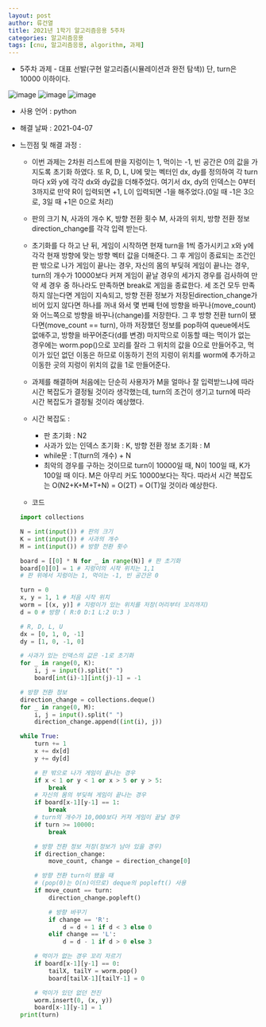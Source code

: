 ```yaml
---
layout: post
author: 류건열
title: 2021년 1학기 알고리즘응용 5주차
categories: 알고리즘응용
tags: [cnu, 알고리즘응용, algorithm, 과제]
---
```


- 5주차 과제 - 대표 선발(구현 알고리즘(시뮬레이션과 완전 탐색))
  단, turn은 10000 이하이다.

![image](https://user-images.githubusercontent.com/34560965/113744815-01de9e80-9740-11eb-8f9b-c1b95fac5956.png)
![image](https://user-images.githubusercontent.com/34560965/113744820-030fcb80-9740-11eb-9fa9-3908a703b7e5.png)
![image](https://user-images.githubusercontent.com/34560965/113744828-04d98f00-9740-11eb-932a-a6e33511369e.png)

- 사용 언어 : python

- 해결 날짜 : 2021-04-07

- 느낀점 및 해결 과정 :

  - 이번 과제는 2차원 리스트에 판을 지렁이는 1, 먹이는 -1, 빈 공간은 0의 값을 가지도록 초기화 하였다. 또 R, D, L, U에 맞는 벡터인 dx, dy를 정의하여 각 turn 마다 x와 y에 각각 dx와 dy값을 더해주었다. 여기서 dx, dy의 인덱스는 0부터 3까지로 만약 R이 입력되면 +1, L이 입력되면 -1을 해주었다.(0일 때 -1은 3으로, 3일 때 +1은 0으로 처리)
  - 판의 크기 N, 사과의 개수 K, 방향 전환 횟수 M, 사과의 위치, 방향 전환 정보 direction_change를 각각 입력 받는다.
  - 초기화를 다 하고 난 뒤, 게임이 시작하면 현재 turn을 1씩 증가시키고 x와 y에 각각 현재 방향에 맞는 방향 벡터 값을 더해준다. 그 후 게임이 종료되는 조건인 판 밖으로 나가 게임이 끝나는 경우, 자신의 몸의 부딪혀 게임이 끝나는 경우, turn의 개수가 10000보다 커져 게임이 끝날 경우의 세가지 경우를 검사하여 만약 세 경우 중 하나라도 만족하면 break로 게임을 종료한다.
    세 조건 모두 만족하지 않는다면 게임이 지속되고, 방향 전환 정보가 저장된direction_change가 비어 있지 않다면 하나를 꺼내 와서 몇 번째 턴에 방향을 바꾸나(move_count)와 어느쪽으로 방향을 바꾸나(change)를 저장한다.
    그 후 방향 전환 turn이 됐다면(move_count == turn), 아까 저장했던 정보를 pop하여 queue에서도 없애주고, 방향을 바꾸어준다(d를 변경)
    마지막으로 이동할 때는 먹이가 없는 경우에는 worm.pop()으로 꼬리를 잘라 그 위치의 값을 0으로 만들어주고, 먹이가 있던 없던 이동은 하므로 이동하기 전의 지렁이 위치를 worm에 추가하고 이동한 곳의 지렁이 위치의 값을 1로 만들어준다.
  - 과제를 해결하며 처음에는 단순히 사용자가 M을 얼마나 잘 입력받느냐에 따라 시간 복잡도가 결정될 것이라 생각했는데, turn의 조건이 생기고 turn에 따라 시간 복잡도가 결정될 것이라 예상했다.

  - 시간 복잡도 :

    - 판 초기화 : N2
    - 사과가 있는 인덱스 초기화 : K, 방향 전환 정보 초기화 : M
    - while문 : T(turn의 개수) + N
    - 최악의 경우를 구하는 것이므로 turn이 10000일 때, N이 100일 때, K가 100일 때 이다. M은 아무리 커도 10000보다는 작다. 따라서 시간 복잡도는 O(N2+K+M+T+N) = O(2T) = O(T)일 것이라 예상한다.

  - 코드

  ```python
  import collections

  N = int(input()) # 판의 크기
  K = int(input()) # 사과의 개수
  M = int(input()) # 방향 전환 횟수

  board = [[0] * N for _ in range(N)] # 판 초기화
  board[0][0] = 1 # 지렁이의 시작 위치는 1,1
  # 판 위에서 지렁이는 1, 먹이는 -1, 빈 공간은 0

  turn = 0
  x, y = 1, 1 # 처음 시작 위치
  worm = [(x, y)] # 지렁이가 있는 위치를 저장(머리부터 꼬리까지)
  d = 0 # 방향 ( R:0 D:1 L:2 U:3 )

  # R, D, L, U
  dx = [0, 1, 0, -1]
  dy = [1, 0, -1, 0]

  # 사과가 있는 인덱스의 값은 -1로 초기화
  for _ in range(0, K):
      i, j = input().split(" ")
      board[int(i)-1][int(j)-1] = -1

  # 방향 전환 정보
  direction_change = collections.deque()
  for _ in range(0, M):
      i, j = input().split(" ")
      direction_change.append((int(i), j))

  while True:
      turn += 1
      x += dx[d]
      y += dy[d]

      # 판 밖으로 나가 게임이 끝나는 경우
      if x < 1 or y < 1 or x > 5 or y > 5:
          break
      # 자신의 몸의 부딪혀 게임이 끝나는 경우
      if board[x-1][y-1] == 1:
          break
      # turn의 개수가 10,000보다 커져 게임이 끝날 경우
      if turn >= 10000:
          break

      # 방향 전환 정보 저장(정보가 남아 있을 경우)
      if direction_change:
          move_count, change = direction_change[0]

      # 방향 전환 turn이 됐을 때
      # (pop(0)는 O(n)이므로) deque의 popleft() 사용
      if move_count == turn:
          direction_change.popleft()

          # 방향 바꾸기
          if change == 'R':
              d = d + 1 if d < 3 else 0
          elif change == 'L':
              d = d - 1 if d > 0 else 3

      # 먹이가 없는 경우 꼬리 자르기
      if board[x-1][y-1] == 0:
          tailX, tailY = worm.pop()
          board[tailX-1][tailY-1] = 0

      # 먹이가 있던 없던 전진
      worm.insert(0, (x, y))
      board[x-1][y-1] = 1
  print(turn)
  ```
